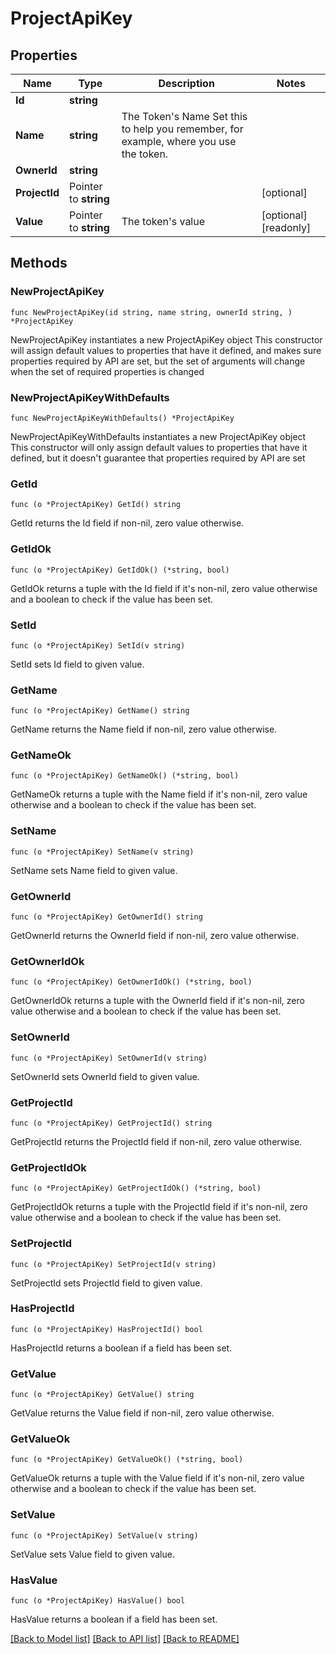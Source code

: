 # ProjectApiKey

## Properties

Name | Type | Description | Notes
------------ | ------------- | ------------- | -------------
**Id** | **string** |  | 
**Name** | **string** | The Token&#39;s Name  Set this to help you remember, for example, where you use the token. | 
**OwnerId** | **string** |  | 
**ProjectId** | Pointer to **string** |  | [optional] 
**Value** | Pointer to **string** | The token&#39;s value | [optional] [readonly] 

## Methods

### NewProjectApiKey

`func NewProjectApiKey(id string, name string, ownerId string, ) *ProjectApiKey`

NewProjectApiKey instantiates a new ProjectApiKey object
This constructor will assign default values to properties that have it defined,
and makes sure properties required by API are set, but the set of arguments
will change when the set of required properties is changed

### NewProjectApiKeyWithDefaults

`func NewProjectApiKeyWithDefaults() *ProjectApiKey`

NewProjectApiKeyWithDefaults instantiates a new ProjectApiKey object
This constructor will only assign default values to properties that have it defined,
but it doesn't guarantee that properties required by API are set

### GetId

`func (o *ProjectApiKey) GetId() string`

GetId returns the Id field if non-nil, zero value otherwise.

### GetIdOk

`func (o *ProjectApiKey) GetIdOk() (*string, bool)`

GetIdOk returns a tuple with the Id field if it's non-nil, zero value otherwise
and a boolean to check if the value has been set.

### SetId

`func (o *ProjectApiKey) SetId(v string)`

SetId sets Id field to given value.


### GetName

`func (o *ProjectApiKey) GetName() string`

GetName returns the Name field if non-nil, zero value otherwise.

### GetNameOk

`func (o *ProjectApiKey) GetNameOk() (*string, bool)`

GetNameOk returns a tuple with the Name field if it's non-nil, zero value otherwise
and a boolean to check if the value has been set.

### SetName

`func (o *ProjectApiKey) SetName(v string)`

SetName sets Name field to given value.


### GetOwnerId

`func (o *ProjectApiKey) GetOwnerId() string`

GetOwnerId returns the OwnerId field if non-nil, zero value otherwise.

### GetOwnerIdOk

`func (o *ProjectApiKey) GetOwnerIdOk() (*string, bool)`

GetOwnerIdOk returns a tuple with the OwnerId field if it's non-nil, zero value otherwise
and a boolean to check if the value has been set.

### SetOwnerId

`func (o *ProjectApiKey) SetOwnerId(v string)`

SetOwnerId sets OwnerId field to given value.


### GetProjectId

`func (o *ProjectApiKey) GetProjectId() string`

GetProjectId returns the ProjectId field if non-nil, zero value otherwise.

### GetProjectIdOk

`func (o *ProjectApiKey) GetProjectIdOk() (*string, bool)`

GetProjectIdOk returns a tuple with the ProjectId field if it's non-nil, zero value otherwise
and a boolean to check if the value has been set.

### SetProjectId

`func (o *ProjectApiKey) SetProjectId(v string)`

SetProjectId sets ProjectId field to given value.

### HasProjectId

`func (o *ProjectApiKey) HasProjectId() bool`

HasProjectId returns a boolean if a field has been set.

### GetValue

`func (o *ProjectApiKey) GetValue() string`

GetValue returns the Value field if non-nil, zero value otherwise.

### GetValueOk

`func (o *ProjectApiKey) GetValueOk() (*string, bool)`

GetValueOk returns a tuple with the Value field if it's non-nil, zero value otherwise
and a boolean to check if the value has been set.

### SetValue

`func (o *ProjectApiKey) SetValue(v string)`

SetValue sets Value field to given value.

### HasValue

`func (o *ProjectApiKey) HasValue() bool`

HasValue returns a boolean if a field has been set.


[[Back to Model list]](../README.md#documentation-for-models) [[Back to API list]](../README.md#documentation-for-api-endpoints) [[Back to README]](../README.md)


